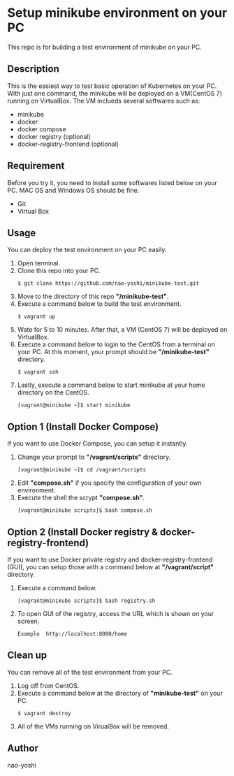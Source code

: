 # Setup minikube environment on your PC
This repo is for building a test environment of minikube on your PC.


## Description
This is the easiest way to test basic operation of Kubernetes on your PC. With just one command, the minikube will be deployed on a VM(CentOS 7) running on VirtualBox. The VM inclueds several softwares such as:
- minikube
- docker
- docker compose
- docker registry (optional)
- docker-registry-frontend (optional)


## Requirement
Before you try it, you need to install some softwares listed below on your PC. MAC OS and Windows OS should be fine.
- Git
- Virtual Box


## Usage
You can deploy the test environment on your PC easily.

1. Open terminal.
2. Clone this repo into your PC.
   ```
   $ git clone https://github.com/nao-yoshi/minikube-test.git
   ```
3. Move to the directory of this repo **"/minikube-test"**.
4. Execute a command below to build the test environment.
   ```
   $ vagrant up
   ```
5. Wate for 5 to 10 minutes. After that, a VM (CentOS 7) will be deployed on VirtualBox. 
6. Execute a command below to login to the CentOS from a terminal on your PC. At this moment, your prompt should be **"/minikube-test"** directory.
   ```
   $ vagrant ssh
   ```
7. Lastly, execute a command below to start minikube at your home directory on the CentOS.
   ```
   [vagrant@minikube ~]$ start minikube
   ```

## Option 1 (Install Docker Compose)
If you want to use Docker Compose, you can setup it instantly.

1. Change your prompt to **"/vagrant/scripts"** directory.
   ```
   [vagrant@minikube ~]$ cd /vagrant/scripts
   ```
2. Edit **"compose.sh"** if you specify the configuration of your own environment.
3. Execute the shell the scrypt **"compose.sh"**.
   ```
   [vagrant@minikube scripts]$ bash compose.sh
   ```


## Option 2 (Install Docker registry & docker-registry-frontend)
If you want to use Docker private registry and docker-registry-frontend (GUI), you can setup those with a command below at **"/vagrant/script"** directory.

1. Execute a command below.
   ```
   [vagrant@minikube scripts]$ bash registry.sh
   ```
2. To open GUI of the registry, access the URL which is shown on your screen.
   ```
   Example  http://localhost:8000/home
   ```


## Clean up
You can remove all of the test environment from your PC.

1. Log off from CentOS.
2. Execute a command below at the directory of **"minikube-test"** on your PC.
   ```
   $ vagrant destroy
   ```
3. All of the VMs running on VirualBox will be removed.


## Author
nao-yoshi
